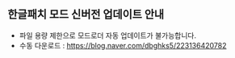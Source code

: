 ## 한글패치 모드 신버전 업데이트 안내
- 파일 용량 제한으로 모드로더 자동 업데이트가 불가능합니다.
- 수동 다운로드 : https://blog.naver.com/dbghks5/223136420782
